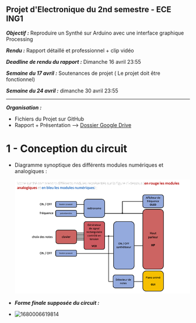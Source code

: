 ## Projet d'Electronique du 2nd semestre  - ECE ING1

***Objectif :*** Reproduire un Synthé sur Arduino avec une interface graphique Processing

***Rendu :*** Rapport détaillé et professionnel + clip vidéo

***Deadline de rendu du rapport :*** Dimanche 16 avril 23:55

***Semaine du 17 avril :*** Soutenances de projet ( Le projet doit être fonctionnel)

***Semaine du 24 avril :*** dimanche 30 avril 23:55

---

***Organisation :***

* Fichiers du Projet sur GitHub
* Rapport + Présentation --> [Dossier Google Drive](https://drive.google.com/drive/folders/18Ejd3RK-yX-xevtI5TjwW3On4UCgQXpG?usp=sharing "redirection vers Drive")

# 1 - Conception du circuit

* Diagramme synoptique des différents modules numériques et analogiques :

  ![1680008739478](image/README/1680008739478.png)
* ***Forme finale supposée du circuit :***
* ![1680006619814](https://file+.vscode-resource.vscode-cdn.net/c%3A/Users/dalle/Documents/01%20-%20ECE%20-%20Ann%C3%A9e%201/02.1%20-%20Electronique/02%20-%20PROJET%20ELECTRO%20S2/image/README/1680006619814.png)
